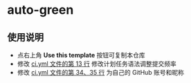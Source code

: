 # auto-green

## 使用说明

- 点右上角 **Use this template** 按钮可复制本仓库
- 修改 [ci.yml 文件的第 13 行](https://github.com/ipaler/auto-green/blob/master/.github/workflows/ci.yml#L13) 修改计划任务语法调整提交频率
- 修改 [ci.yml 文件的第 34、35 行](https://github.com/ipaler/auto-green/blob/master/.github/workflows/ci.yml#L34-L35) 为自己的 GitHub 账号和昵称
